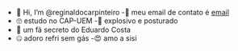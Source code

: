 - 🤬 Hi, I’m @reginaldocarpinteiro
-👻 meu email de contato é [email](leonardo.gabrielde.carvalho@escola.pr.gov.br)
- 🙄 estudo no CAP-UEM
-🥵  explosivo e posturado
- 🤗 um fã secreto do Eduardo Costa 
- 🤐 adoro refri sem gás 
-😍  amo a sisi

<!---
reginaldocarpinteiro/reginaldocarpinteiro is a ✨ special ✨ repository because its `README.md` (this file) appears on your GitHub profile.
You can click the Preview link to take a look at your changes.
--->
